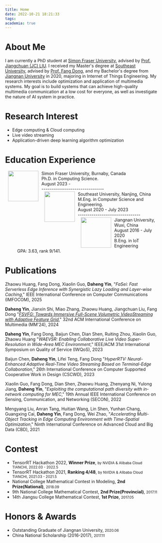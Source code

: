 ```yaml
---
title: Home
date: 2022-10-21 18:21:33
tags:
academia: true
---
```


# About Me

I am currently a PhD student at [Simon Fraser University](https://cse.seu.edu.cn/edulab/), advised by [Prof. Jiangchuan (JC) LIU](https://www.cs.sfu.ca/~jcliu/). 
I received my Master's degree at [Southeast University](https://cse.seu.edu.cn/edulab/), advised by [Prof. Fang Dong](https://cse.seu.edu.cn/2019/0102/c23024a256994/page.htm),
and my Bachelor's degree from [Jiangnan University](https://www.jiangnan.edu.cn/) in 2020, majoring in Internet of Things Engineering. 
My research interests include optimization and application of multimedia systems.
My goal is to build systems that can achieve high-quality multimedia communication at a low cost for everyone, as well as investigate the nature of AI system in practice.

# Research Interest

* Edge computing & Cloud computing
* Live video streaming
* Application-driven deep learning algorithm optimization

# Education Experience

<dl>
<dt><img align="left" width="100" hspace="10" src="/img/SFUlogo.svg"></dt>
<dt>Simon Fraser University, Burnaby, Canada</dt>
<dd>Ph.D. in Computing Science.</dd>
<dd>August 2023 - </dd>
<dd>--------------------------------</dd>
<dt><img align="left" width="100" hspace="10" src="/img/SEUlogo.svg"></dt>
<dt>Southeast University, Nanjing, China</dt>
<dd>M.Eng. in Computer Science and Engineering.</dd>
<dd>August 2020 - July 2023</dd>
<dd>--------------------------------</dd>
<dt><img align="left" width="100" hspace="10" src="/img/JNUlogo.svg"></dt>
<dt>Jiangnan University, Wuxi, China</dt>
<dd>August 2016 - July 2020</dd>
<dd>B.Eng. in IoT Engineering</dd>
<dd>GPA: 3.63, rank 9/141.</dd>
</dl>

# Publications

Zhaowu Huang, Fang Dong, Xiaolin Guo, **Daheng Yin**, "*FaSei: Fast Serverless Edge Inference with Synergistic Lazy Loading and Layer-wise Caching*," IEEE International Conference on Computer Communications (IMFOCOM), 2025

**Daheng Yin**, Jianxin Shi, Miao Zhang, Zhaowu Huang, Jiangchuan Liu, Fang Dong "*[FSVFG: Towards Immersive Full-Scene Volumetric VideoStreaming with Adaptive Feature Grid](./FSVFG2024ACMMultimedia.pdf)*," 32nd ACM International Conference on Multimedia (MM'24), 2024

**Daheng Yin**, Fang Dong, Baijun Chen, Dian Shen, Ruiting Zhou, Xiaolin Guo, Zhaowu Huang "*WAEVSR: Enabling Collaborative Live Video Super-Resolution in Wide-Area MEC Environment*," IEEE/ACM 31st International Symposium on Quality of Service (IWQoS), 2023

Baijun Chen, **Daheng Yin**, Lifei Teng, Fang Dong "*HyperRTV: Neural-Enhanced Adaptive Real-Time Video Streaming Based on Terminal-Edge Collaboration*," 26th International Conference on Computer Supported Cooperative Work in Design (CSCWD), 2023

Xiaolin Guo, Fang Dong, Dian Shen, Zhaowu Huang, Zhenyang Ni, Yulong Jiang, **Daheng Yin**, "*Exploiting the computational path diversity with in-network computing for MEC*," 19th Annual IEEE International Conference on Sensing, Communication, and Networking (SECON), 2022

Mengyang Liu, Anran Tang, Huitian Wang, Lin Shen, Yunhan Chang, Guangxing Cai, **Daheng Yin**, Fang Dong, Wei Zhao, "*Accelerating Multi-Object Tracking in Edge Computing Environment with Time-Spatial Optimization*," Ninth International Conference on Advanced Cloud and Big Data (CBD), 2021

# Contest

* TensorRT Hackathon 2022, **Winner Prize**, <small>by NVIDIA & Alibaba Cloud TIANCHI, 2022.03 - 2022.5</small>
* TensorRT Hackathon 2021, **Ranking 4/48**, <small>by NVIDIA & Alibaba Cloud TIANCHI, 2021.03 - 2021.5</small>
* National College Mathematical Contest in Modeling, **2nd Prize(National)**, <small>2018.09</small>
* 9th National College Mathematical Contest, **2nd Prize(Provincial)**, <small>2017.11</small>
* 14th Jiangsu College Mathematical Contest, **1st Prize**, <small>2017.05</small>

# Honors & Awards

* Outstanding Graduate of Jiangnan University, <small>2020.06</small>
* China National Scholarship (2016-2017), <small>2017.11</small>
